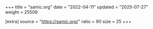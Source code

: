 +++
title = "samic.org"
date = "2022-04-11"
updated = "2025-07-27"
weight = 25509

[extra]
source = "https://samic.org/"
ratio = 90
size = 25
+++
